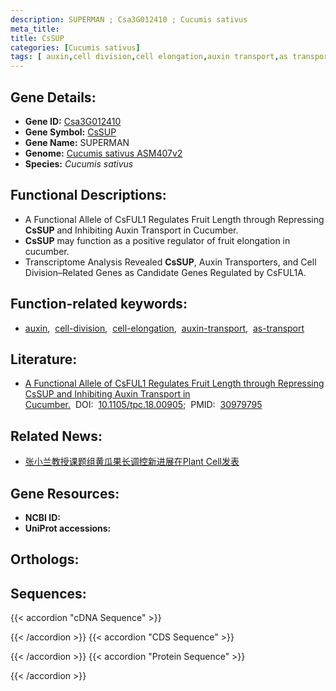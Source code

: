 ```yaml
---
description: SUPERMAN ; Csa3G012410 ; Cucumis sativus
meta_title:
title: CsSUP
categories: [Cucumis sativus]
tags: [ auxin,cell division,cell elongation,auxin transport,as transport ]
---
```


## Gene Details:
- **Gene ID:**	[Csa3G012410](https://ensembl.gramene.org/id/Csa3G012410)
- **Gene Symbol:** <u>CsSUP</u>
- **Gene Name:** SUPERMAN
- **Genome:** [Cucumis sativus ASM407v2](https://ensembl.gramene.org/Cucumis_sativus/Info/Index)
- **Species:** *Cucumis sativus*

## Functional Descriptions:
   - A Functional Allele of CsFUL1 Regulates Fruit Length through Repressing **CsSUP** and Inhibiting Auxin Transport in Cucumber.
   - **CsSUP** may function as a positive regulator of fruit elongation in cucumber.
   - Transcriptome Analysis Revealed **CsSUP**, Auxin Transporters, and Cell Division–Related Genes as Candidate Genes Regulated by CsFUL1A.

## Function-related keywords:
   - [auxin](/tags/auxin/),&nbsp;&nbsp;[cell-division](/tags/cell-division/),&nbsp;&nbsp;[cell-elongation](/tags/cell-elongation/),&nbsp;&nbsp;[auxin-transport](/tags/auxin-transport/),&nbsp;&nbsp;[as-transport](/tags/as-transport/)

## Literature:
   - [A Functional Allele of CsFUL1 Regulates Fruit Length through Repressing CsSUP and Inhibiting Auxin Transport in Cucumber.](https://academic.oup.com/plcell/article/31/6/1289/5985651?login=true)&nbsp;&nbsp;DOI:&nbsp;&nbsp;[10.1105/tpc.18.00905](https://academic.oup.com/plcell/article/31/6/1289/5985651?login=true);&nbsp;&nbsp;PMID:&nbsp;&nbsp;[30979795](https://pubmed.ncbi.nlm.nih.gov/30979795/)

## Related News:
   - [张小兰教授课题组黄瓜果长调控新进展在Plant Cell发表](https://mp.weixin.qq.com/s?__biz=MzIyOTY2NDYyNQ==&mid=2247491555&idx=2&sn=1068ca029f057708d0f38116ffbe4be0&chksm=e8be6dfddfc9e4eb8868266f778553daf8862869f0005055d0e7ab6c9dde7e84d3f9f16c99fe&scene=27#wechat_redirect)

## Gene Resources:
- **NCBI ID:**  [](https://www.ncbi.nlm.nih.gov/gene/?term=)
- **UniProt accessions:** [](https://www.uniprot.org/uniprotkb//entry)

## Orthologs:

## Sequences:
{{< accordion "cDNA Sequence" >}}

{{< /accordion >}}
{{< accordion "CDS Sequence" >}}

{{< /accordion >}}
{{< accordion "Protein Sequence" >}}

{{< /accordion >}}
